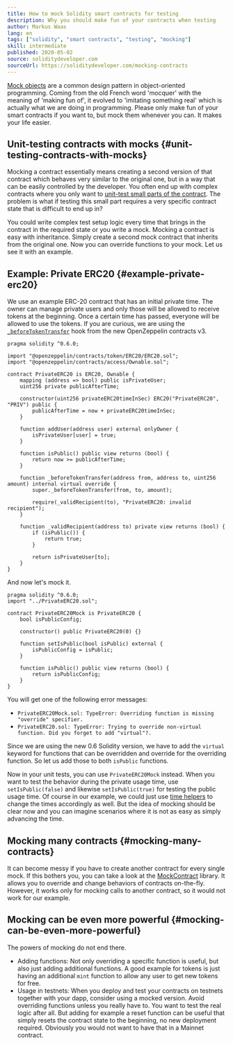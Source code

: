 ```yaml
---
title: How to mock Solidity smart contracts for testing
description: Why you should make fun of your contracts when testing
author: Markus Waas
lang: en
tags: ["solidity", "smart contracts", "testing", "mocking"]
skill: intermediate
published: 2020-05-02
source: soliditydeveloper.com
sourceUrl: https://soliditydeveloper.com/mocking-contracts
---
```


[Mock objects](https://wikipedia.org/wiki/Mock_object) are a common design pattern in object-oriented programming. Coming from the old French word 'mocquer' with the meaning of 'making fun of', it evolved to 'imitating something real' which is actually what we are doing in programming. Please only make fun of your smart contracts if you want to, but mock them whenever you can. It makes your life easier.

## Unit-testing contracts with mocks \{#unit-testing-contracts-with-mocks}

Mocking a contract essentially means creating a second version of that contract which behaves very similar to the original one, but in a way that can be easily controlled by the developer. You often end up with complex contracts where you only want to [unit-test small parts of the contract](/developers/docs/smart-contracts/testing/). The problem is what if testing this small part requires a very specific contract state that is difficult to end up in?

You could write complex test setup logic every time that brings in the contract in the required state or you write a mock. Mocking a contract is easy with inheritance. Simply create a second mock contract that inherits from the original one. Now you can override functions to your mock. Let us see it with an example.

## Example: Private ERC20 \{#example-private-erc20}

We use an example ERC-20 contract that has an initial private time. The owner can manage private users and only those will be allowed to receive tokens at the beginning. Once a certain time has passed, everyone will be allowed to use the tokens. If you are curious, we are using the [`_beforeTokenTransfer`](https://docs.openzeppelin.com/contracts/3.x/extending-contracts#using-hooks) hook from the new OpenZeppelin contracts v3.

```solidity
pragma solidity ^0.6.0;

import "@openzeppelin/contracts/token/ERC20/ERC20.sol";
import "@openzeppelin/contracts/access/Ownable.sol";

contract PrivateERC20 is ERC20, Ownable {
    mapping (address => bool) public isPrivateUser;
    uint256 private publicAfterTime;

    constructor(uint256 privateERC20timeInSec) ERC20("PrivateERC20", "PRIV") public {
        publicAfterTime = now + privateERC20timeInSec;
    }

    function addUser(address user) external onlyOwner {
        isPrivateUser[user] = true;
    }

    function isPublic() public view returns (bool) {
        return now >= publicAfterTime;
    }

    function _beforeTokenTransfer(address from, address to, uint256 amount) internal virtual override {
        super._beforeTokenTransfer(from, to, amount);

        require(_validRecipient(to), "PrivateERC20: invalid recipient");
    }

    function _validRecipient(address to) private view returns (bool) {
        if (isPublic()) {
            return true;
        }

        return isPrivateUser[to];
    }
}
```

And now let's mock it.

```solidity
pragma solidity ^0.6.0;
import "../PrivateERC20.sol";

contract PrivateERC20Mock is PrivateERC20 {
    bool isPublicConfig;

    constructor() public PrivateERC20(0) {}

    function setIsPublic(bool isPublic) external {
        isPublicConfig = isPublic;
    }

    function isPublic() public view returns (bool) {
        return isPublicConfig;
    }
}
```

You will get one of the following error messages:

- `PrivateERC20Mock.sol: TypeError: Overriding function is missing "override" specifier.`
- `PrivateERC20.sol: TypeError: Trying to override non-virtual function. Did you forget to add "virtual"?.`

Since we are using the new 0.6 Solidity version, we have to add the `virtual` keyword for functions that can be overridden and override for the overriding function. So let us add those to both `isPublic` functions.

Now in your unit tests, you can use `PrivateERC20Mock` instead. When you want to test the behavior during the private usage time, use `setIsPublic(false)` and likewise `setIsPublic(true)` for testing the public usage time. Of course in our example, we could just use [time helpers](https://docs.openzeppelin.com/test-helpers/0.5/api#increase) to change the times accordingly as well. But the idea of mocking should be clear now and you can imagine scenarios where it is not as easy as simply advancing the time.

## Mocking many contracts \{#mocking-many-contracts}

It can become messy if you have to create another contract for every single mock. If this bothers you, you can take a look at the [MockContract](https://github.com/gnosis/mock-contract) library. It allows you to override and change behaviors of contracts on-the-fly. However, it works only for mocking calls to another contract, so it would not work for our example.

## Mocking can be even more powerful \{#mocking-can-be-even-more-powerful}

The powers of mocking do not end there.

- Adding functions: Not only overriding a specific function is useful, but also just adding additional functions. A good example for tokens is just having an additional `mint` function to allow any user to get new tokens for free.
- Usage in testnets: When you deploy and test your contracts on testnets together with your dapp, consider using a mocked version. Avoid overriding functions unless you really have to. You want to test the real logic after all. But adding for example a reset function can be useful that simply resets the contract state to the beginning, no new deployment required. Obviously you would not want to have that in a Mainnet contract.
